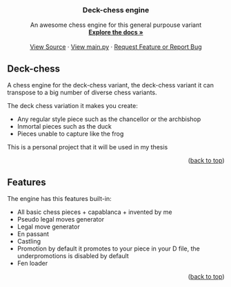 <!-- PROJECT LOGO -->
<br />
<div align="center">
  <h3 align="center">Deck-chess engine</h3>

  <p align="center">
    An awesome chess engine for this general purpouse variant
    <br />
    <a href="https://github.com/PinyaColada/Deck-chess"><strong>Explore the docs »</strong></a>
    <br />
    <br />
    <a href="https://github.com/PinyaColada/Deck-chess/tree/master/Source">View Source</a>
    ·
    <a href="https://github.com/PinyaColada/Deck-chess/blob/master/Source/main.py">View main.py</a>
    ·
    <a href="https://github.com/PinyaColada/Deck-chess/issues">Request Feature or Report Bug</a>
  </p>
</div>

<!-- Deck-chess -->
## Deck-chess

A chess engine for the deck-chess variant, the deck-chess variant it can transpose to a big number of diverse chess variants.

The deck chess variation it makes you create:
* Any regular style piece such as the chancellor or the archbishop
* Inmortal pieces such as the duck
* Pieces unable to capture like the frog

This is a personal project that it will be used in my thesis

<p align="right">(<a href="#readme-top">back to top</a>)</p>

## Features

The engine has this features built-in:
* All basic chess pieces + capablanca + invented by me
* Pseudo legal moves generator
* Legal move generator
* En passant
* Castling
* Promotion by default it promotes to your piece in your D file, the underpromotions is disabled by default
* Fen loader

<p align="right">(<a href="#readme-top">back to top</a>)</p>
